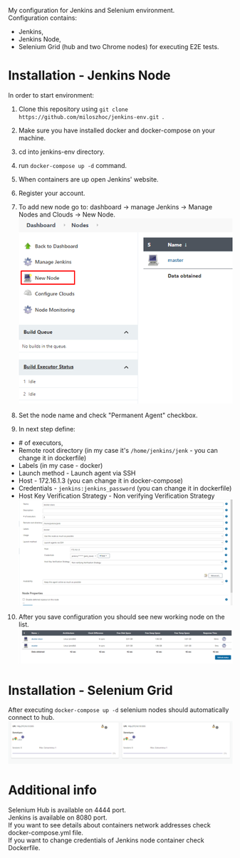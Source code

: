 ﻿My configuration for Jenkins and Selenium environment.    
Configuration contains:

* Jenkins,
* Jenkins Node,
* Selenium Grid (hub and two Chrome nodes) for executing E2E tests.

# Installation - Jenkins Node

In order to start environment:

1. Clone this repository using ``git clone https://github.com/miloszhoc/jenkins-env.git ``.
2. Make sure you have installed docker and docker-compose on your machine.
3. cd into jenkins-env directory.
4. run `` docker-compose up -d `` command.
5. When containers are up open Jenkins' website.
6. Register your account.
7. To add new node go to: dashboard -> manage Jenkins -> Manage Nodes and Clouds -> New Node.   
   ![nodes](./images/nodes.png)
8. Set the node name and check "Permanent Agent" checkbox.


9. In next step define:

* \# of executors,
* Remote root directory (in my case it's ``/home/jenkins/jenk`` - you can change it in dockerfile)
* Labels (in my case - docker)
* Launch method - Launch agent via SSH
* Host - 172.16.1.3 (you can change it in docker-compose)
* Credentials - `` jenkins:jenkins_password `` (you can change it in dockerfile)
* Host Key Verification Strategy - Non verifying Verification Strategy   
  ![nodes_config](./images/nodes_config_2.png)

10. After you save configuration you should see new working node on the list.   
    ![node_list](./images/node_list.png)

# Installation - Selenium Grid

After executing `` docker-compose up -d `` selenium nodes should automatically connect to hub.
![selenium_nodes](./images/selenium_nodes.png)

# Additional info

Selenium Hub is available on 4444 port.    
Jenkins is available on 8080 port.     
If you want to see details about containers network addresses check docker-compose.yml file.   
If you want to change credentials of Jenkins node container check Dockerfile.
